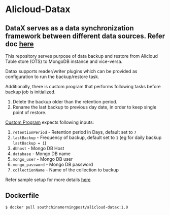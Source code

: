 # Alicloud-Datax

## DataX serves as a data synchronization framework between different data sources. Refer doc [here](https://github.com/alibaba/DataX)

This repository serves purpose of data backup and restore from Alicloud Table store (OTS) to MongoDB instance and vice-versa.

Datax supports reader/writer plugins which can be provided as configuration to run the backup/restore task.

Additionally, there is custom program that performs following tasks before backup job is initialized.

1. Delete the backup older than the retention period.
2. Rename the last backup to previous day date, in order to keep single point of restore.

[Custom Program](https://github.com/scmp/alicloud-datax/blob/master/app/db.js) expects following inputs:

1. `retentionPeriod` - Retention period in Days, default set to `7`
2. `lastBackup` - Frequency of backup, default set to `1` (eg for daily backup `lastBackup = 1`)
3. `dbhost` - Mongo DB Host
4. `database` - Mongo DB name
5. `mongo_user` - Mongo DB user
6. `mongo_password` - Mongo DB password
7. `collectionName` - Name of the collection to backup

Refer sample setup for more details [here](https://github.com/scmp/alicloud-datax/blob/master/sample)

## Dockerfile

```sh
$ docker pull southchinamorningpost/alicloud-datax:1.0
```
